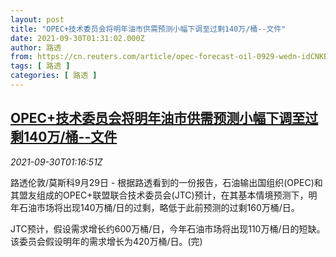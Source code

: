 ```yaml
---
layout: post
title: "OPEC+技术委员会将明年油市供需预测小幅下调至过剩140万/桶--文件"
date: 2021-09-30T01:31:02.000Z
author: 路透
from: https://cn.reuters.com/article/opec-forecast-oil-0929-wedn-idCNKBS2GQ02N
tags: [ 路透 ]
categories: [ 路透 ]
---
```

<!--1632965462000-->
[OPEC+技术委员会将明年油市供需预测小幅下调至过剩140万/桶--文件](https://cn.reuters.com/article/opec-forecast-oil-0929-wedn-idCNKBS2GQ02N)
------

<div>
<div><i>2021-09-30T01:16:51Z</i></div><p>路透伦敦/莫斯科9月29日 - 根据路透看到的一份报告，石油输出国组织(OPEC)和其盟友组成的OPEC+联盟联合技术委员会(JTC)预计，在其基本情境预测下，明年石油市场将出现140万桶/日的过剩，略低于此前预测的过剩160万桶/日。</p><p>JTC预计，假设需求增长约600万桶/日，今年石油市场将出现110万桶/日的短缺。该委员会假设明年的需求增长为420万桶/日。(完)</p>
</div>
